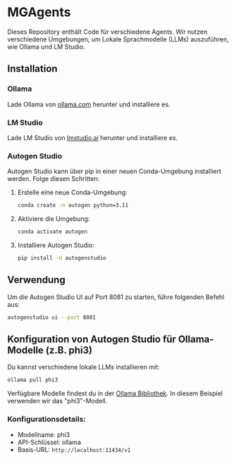 # MGAgents

Dieses Repository enthält Code für verschiedene Agents. Wir nutzen verschiedene Umgebungen, um Lokale Sprachmodelle (LLMs) auszuführen, wie Ollama und LM Studio.

## Installation

### Ollama

Lade Ollama von [ollama.com](https://ollama.com/download) herunter und installiere es.

### LM Studio

Lade LM Studio von [lmstudio.ai](https://lmstudio.ai) herunter und installiere es.

### Autogen Studio

Autogen Studio kann über pip in einer neuen Conda-Umgebung installiert werden. Folge diesen Schritten:

1. Erstelle eine neue Conda-Umgebung:
    ```sh
    conda create -n autogen python=3.11
    ```

2. Aktiviere die Umgebung:
    ```sh
    conda activate autogen
    ```

3. Installiere Autogen Studio:
    ```sh
    pip install -U autogenstudio
    ```

## Verwendung

Um die Autogen Studio UI auf Port 8081 zu starten, führe folgenden Befehl aus:
```sh
autogenstudio ui --port 8081
```

## Konfiguration von Autogen Studio für Ollama-Modelle (z.B. phi3)

Du kannst verschiedene lokale LLMs installieren mit:
```sh
ollama pull phi3
```

Verfügbare Modelle findest du in der [Ollama Bibliothek](https://ollama.com/library). In diesem Beispiel verwenden wir das "phi3"-Modell.

### Konfigurationsdetails:

- Modellname: phi3
- API-Schlüssel: ollama
- Basis-URL: `http://localhost:11434/v1`
